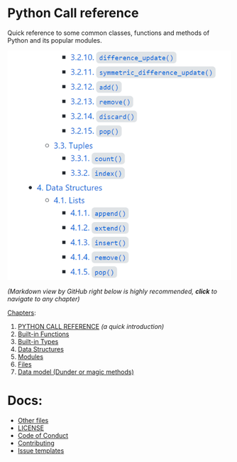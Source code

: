 # Python Call reference
Quick reference to some common classes, functions and methods of Python and its popular modules.

![](https://github.com/htnminh/python-call-reference/blob/277f3009b113d73b587853efb2f4c0be5808bf73/docs/preview.PNG)

*(Markdown view by GitHub right below is highly recommended, **click** to navigate to any chapter)*

[Chapters](https://github.com/htnminh/python-call-reference/blob/main/files/Python%20Call%20reference.md):
1. [PYTHON CALL REFERENCE](https://github.com/htnminh/python-call-reference/blob/main/files/Python%20Call%20reference.md#1-python-call-reference) _(a quick introduction)_
2. [Built-in Functions](https://github.com/htnminh/python-call-reference/blob/main/files/Python%20Call%20reference.md#2-built-in-functions)
3. [Built-in Types](https://github.com/htnminh/python-call-reference/blob/main/files/Python%20Call%20reference.md#3-built-in-types)
4. [Data Structures](https://github.com/htnminh/python-call-reference/blob/main/files/Python%20Call%20reference.md#4-data-structures)
5. [Modules](https://github.com/htnminh/python-call-reference/blob/main/files/Python%20Call%20reference.md#5-modules)
6. [Files](https://github.com/htnminh/python-call-reference/blob/main/files/Python%20Call%20reference.md#6-files)
7. [Data model (Dunder or magic methods)](https://github.com/htnminh/python-call-reference/blob/main/files/Python%20Call%20reference.md#7-data-model-dunder-or-magic-methods)

# Docs:
- [Other files](https://github.com/htnminh/pdf-python-books-docs/tree/main/Python%20Call%20reference)
- [LICENSE](https://github.com/htnminh/python-call-reference/blob/main/LICENSE)
- [Code of Conduct](https://github.com/htnminh/python-call-reference/blob/main/docs/CODE_OF_CONDUCT.md)
- [Contributing](https://github.com/htnminh/python-call-reference/blob/main/docs/CONTRIBUTING.md)
- [Issue templates](https://github.com/htnminh/python-call-reference/tree/main/.github/ISSUE_TEMPLATE)
